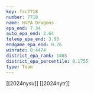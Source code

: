 ```yaml
---
key: frc7718
number: 7718
name: HVPA Dragons
epa_end: 7.34
auto_epa_end: 2.64
teleop_epa_end: 3.93
endgame_epa_end: 0.76
winrate: 0.4474
district_epa_rank: 1485
district_epa_percentile: 0.1755
type: Team
---
```

[[2024nysu]]
[[2024nytr]]
